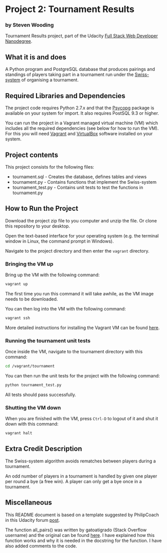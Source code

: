 # Project 2: Tournament Results
### by Steven Wooding
Tournament Results project, part of the Udacity [Full Stack Web Developer
Nanodegree](https://www.udacity.com/course/full-stack-web-developer-nanodegree--nd004).

## What it is and does
A Python program and PostgreSQL database that produces pairings and standings of players
taking part in a tournament run under the
[Swiss-system](https://en.wikipedia.org/wiki/Swiss-system_tournament) of organising a
tournament.

## Required Libraries and Dependencies
The project code requires Python 2.7.x and that the [Psycopg](http://initd.org/psycopg/)
package is available on your system for import. It also requires PostSQL 9.3 or higher.

You can run the project in a Vagrant managed virtual machine (VM) which includes all the
required dependencies (see below for how to run the VM). For this you will need
[Vagrant](https://www.vagrantup.com/downloads) and
[VirtualBox](https://www.virtualbox.org/wiki/Downloads) software installed on your
system.

## Project contents
This project consists for the following files:

* tournament.sql - Creates the database, defines tables and views
* tournament.py - Contains functions that implement the Swiss-system
* tournament_test.py - Contains unit tests to test the functions in tournament.py

## How to Run the Project
Download the project zip file to you computer and unzip the file. Or clone this
repository to your desktop.

Open the text-based interface for your operating system (e.g. the terminal
window in Linux, the command prompt in Windows).

Navigate to the project directory and then enter the `vagrant` directory.

### Bringing the VM up
Bring up the VM with the following command:

```bash
vagrant up
```

The first time you run this command it will take awhile, as the VM image needs to
be downloaded.

You can then log into the VM with the following command:

```bash
vagrant ssh
```

More detailed instructions for installing the Vagrant VM can be found
[here](https://www.udacity.com/wiki/ud197/install-vagrant).

### Running the tournament unit tests
Once inside the VM, navigate to the tournament directory with this command:

```bash
cd /vagrant/tournament
```

You can then run the unit tests for the project with the following command:

```bash
python tournament_test.py
```

All tests should pass successfully.

### Shutting the VM down
When you are finished with the VM, press `Ctrl-D` to logout of it and shut it down
with this command:

```bash
vagrant halt
```

## Extra Credit Description
The Swiss-system algorithm avoids rematches between players during a tournament.

An odd number of players in a tournament is handled by given one player per round a
bye (a free win). A player can only get a bye once in a tournament.

## Miscellaneous
This README document is based on a template suggested by PhilipCoach in this
Udacity forum [post](https://discussions.udacity.com/t/readme-files-in-project-1/23524).

The function all_pairs() was written by gatoatigrado (Stack Overflow username) and
the original can be found [here](http://stackoverflow.com/a/13020502). I have explained
how this function works and why it is needed in the docstring for the function. I have
also added comments to the code.